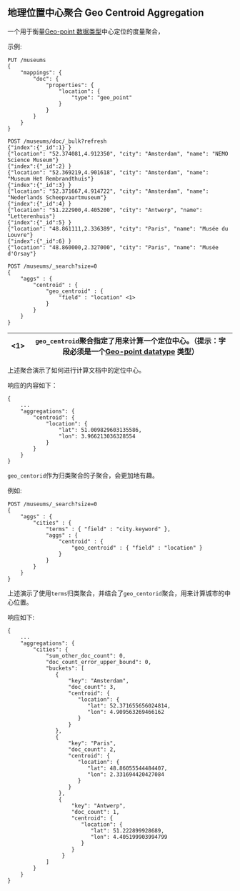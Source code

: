 ## 地理位置中心聚合 Geo Centroid Aggregation

一个用于衡量[Geo-point 数据类型](geo-point.html)中心定位的度量聚合，

示例:
    
    
    PUT /museums
    {
        "mappings": {
            "doc": {
                "properties": {
                    "location": {
                        "type": "geo_point"
                    }
                }
            }
        }
    }
    
    POST /museums/doc/_bulk?refresh
    {"index":{"_id":1} }
    {"location": "52.374081,4.912350", "city": "Amsterdam", "name": "NEMO Science Museum"}
    {"index":{"_id":2} }
    {"location": "52.369219,4.901618", "city": "Amsterdam", "name": "Museum Het Rembrandthuis"}
    {"index":{"_id":3} }
    {"location": "52.371667,4.914722", "city": "Amsterdam", "name": "Nederlands Scheepvaartmuseum"}
    {"index":{"_id":4} }
    {"location": "51.222900,4.405200", "city": "Antwerp", "name": "Letterenhuis"}
    {"index":{"_id":5} }
    {"location": "48.861111,2.336389", "city": "Paris", "name": "Musée du Louvre"}
    {"index":{"_id":6} }
    {"location": "48.860000,2.327000", "city": "Paris", "name": "Musée d'Orsay"}
    
    POST /museums/_search?size=0
    {
        "aggs" : {
            "centroid" : {
                "geo_centroid" : {
                    "field" : "location" <1>
                }
            }
        }
    }

<1>| `geo_centroid`聚合指定了用来计算一个定位中心。（提示：字段必须是一个[Geo-point datatype](geo-point.html) 类型）
---|---  
  
上述聚合演示了如何进行计算文档中的定位中心。

响应的内容如下：
    
    
    {
        ...
        "aggregations": {
            "centroid": {
                "location": {
                    "lat": 51.009829603135586,
                    "lon": 3.966213036328554
                }
            }
        }
    }

`geo_centorid`作为归类聚合的子聚合，会更加地有趣。

例如:
    
    
    POST /museums/_search?size=0
    {
        "aggs" : {
            "cities" : {
                "terms" : { "field" : "city.keyword" },
                "aggs" : {
                    "centroid" : {
                        "geo_centroid" : { "field" : "location" }
                    }
                }
            }
        }
    }

上述演示了使用`terms`归类聚合，并结合了`geo_centorid`聚合，用来计算城市的中心位置。

响应如下:
    
    
    {
        ...
        "aggregations": {
            "cities": {
                "sum_other_doc_count": 0,
                "doc_count_error_upper_bound": 0,
                "buckets": [
                   {
                       "key": "Amsterdam",
                       "doc_count": 3,
                       "centroid": {
                          "location": {
                             "lat": 52.371655656024814,
                             "lon": 4.909563269466162
                          }
                       }
                   },
                   {
                       "key": "Paris",
                       "doc_count": 2,
                       "centroid": {
                          "location": {
                             "lat": 48.86055544484407,
                             "lon": 2.331694420427084
                          }
                       }
                    },
                    {
                        "key": "Antwerp",
                        "doc_count": 1,
                        "centroid": {
                           "location": {
                              "lat": 51.222899928689,
                              "lon": 4.405199903994799
                           }
                        }
                     }
                ]
            }
        }
    }
